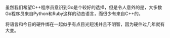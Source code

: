 

虽然我们希望C++程序员意识到Go是个较好的选择，但是令人意外的是，大多数Go程序员来自Python和Ruby这样的动态语言，而很少有来自C++的。

将语言和今日的硬件绑在一起似乎有点目光短浅并且不明智，因为硬件过几年就有大变。


